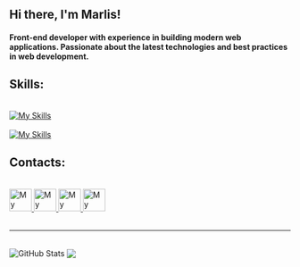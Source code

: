 ## Hi there, I'm Marlis!
#### Front-end developer with experience in building modern web applications. Passionate about the latest technologies and best practices in web development.

## Skills:
<br/>
<a href="https://learn.javascript.ru/">
    <img src="https://skillicons.dev/icons?i=html,css,sass,tailwind,mui,figma" alt="My Skills">
</a>
<br/>
<br/>  
<a href="https://ru.legacy.reactjs.org/">
    <img src="https://skillicons.dev/icons?i=js,ts,react,redux,nextjs,firebase,nodejs"  alt="My Skills">
</a>
<br/>

## Contacts:
<br/>
<a href="https://twitter.com/Marlis78608473" >
        <img width="40px" src="https://cdn3.iconfinder.com/data/icons/social-media-black-white-2/512/BW_Twitter_glyph_svg-512.png"  alt="My Skills">
</a>
<a href="www.linkedin.com/in/marlis-erkinbekov-737b73282">
        <img width="40px" src="https://cdn1.iconfinder.com/data/icons/social-media-circle-7/512/Circled_Linkedin_svg-512.png"  alt="My Skills">
</a>
<a href=https://www.instagram.com/m.erkinbekov_/">
        <img width="40px" src="https://cdn4.iconfinder.com/data/icons/social-media-black-white-2/600/Instagram_glyph_svg-512.png"  alt="My Skills">
</a>
<a href="https://t.me/qqqqqI5">
        <img width="40px" src="https://cdn1.iconfinder.com/data/icons/social-media-2149/100/--09-512.png"  alt="My Skills">
</a>
<br/>
<br/>
<hr/>
<br/>
<div>
    <img align="center" alt="GitHub Stats" src="https://github-readme-stats.vercel.app/api?username=Marlis02&show_icons=true&hide_border=true" />
    <a href="https://github.com/anuraghazra/github-readme-stats">
        <img align="center" src="https://github-readme-stats.vercel.app/api/top-langs/?username=Marlis02&layout=compact" />
    </a>
</div>
<br/>


[twitter]: https://twitter.com/becausemirbek
[instagram]: https://instagram.com/mirbaa_
[linkedin]: https://linkedin.com/in/mirbek-baratbaev-a99a471a1
[telegram]: https://t.me/becausemirbek




